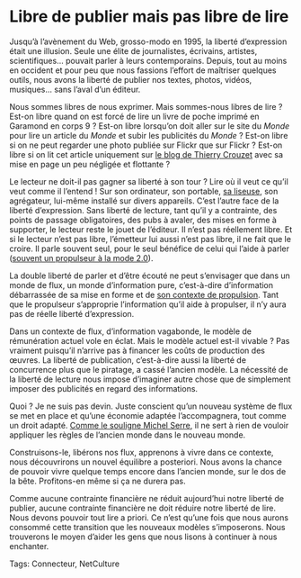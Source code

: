 # Libre de publier mais pas libre de lire

Jusqu’à l’avènement du Web, grosso-modo en 1995, la liberté d’expression était une illusion. Seule une élite de journalistes, écrivains, artistes, scientifiques… pouvait parler à leurs contemporains. Depuis, tout au moins en occident et pour peu que nous fassions l’effort de maîtriser quelques outils, nous avons la liberté de publier nos textes, photos, vidéos, musiques… sans l’aval d’un éditeur.<span id="more-8801"></span>

Nous sommes libres de nous exprimer. Mais sommes-nous libres de lire ? Est-on libre quand on est forcé de lire un livre de poche imprimé en Garamond en corps 9 ? Est-on libre lorsqu’on doit aller sur le site du *Monde* pour lire un article du *Monde* et subir les publicités du *Monde* ? Est-on libre si on ne peut regarder une photo publiée sur Flickr que sur Flickr ? Est-on libre si on lit cet article uniquement sur [le blog de Thierry Crouzet](http://blog.tcrouzet.com/) avec sa mise en page un peu négligée et flottante ?

Le lecteur ne doit-il pas gagner sa liberté à son tour ? Lire où il veut ce qu’il veut comme il l’entend ! Sur son ordinateur, son portable, [sa liseuse](http://blog.homo-numericus.net/article194.html), son agrégateur, lui-même installé sur divers appareils. C’est l’autre face de la liberté d’expression. Sans liberté de lecture, tant qu’il y a contrainte, des points de passage obligatoires, des pubs à avaler, des mises en forme à supporter, le lecteur reste le jouet de l’éditeur. Il n’est pas réellement libre. Et si le lecteur n’est pas libre, l’émetteur lui aussi n’est pas libre, il ne fait que le croire. Il parle souvent seul, pour le seul bénéfice de celui qui l’aide à parler ([souvent un propulseur à la mode 2.0](http://blog.tcrouzet.com/2009/08/17/vers-un-web-sans-site-web/)).

La double liberté de parler et d’être écouté ne peut s’envisager que dans un monde de flux, un monde d’information pure, c’est-à-dire d’information débarrassée de sa mise en forme et de [son contexte de propulsion](http://blog.tcrouzet.com/2009/08/17/vers-un-web-sans-site-web/). Tant que le propulseur s’approprie l’information qu’il aide à propulser, il n’y aura pas de réelle liberté d’expression.

Dans un contexte de flux, d’information vagabonde, le modèle de rémunération actuel vole en éclat. Mais le modèle actuel est-il vivable ? Pas vraiment puisqu’il n’arrive pas à financer les coûts de production des œuvres. La liberté de publication, c’est-à-dire aussi la liberté de concurrence plus que le piratage, a cassé l’ancien modèle. La nécessité de la liberté de lecture nous impose d’imaginer autre chose que de simplement imposer des publicités en regard des informations.

Quoi ? Je ne suis pas devin. Juste conscient qu’un nouveau système de flux se met en place et qu’une économie adaptée l’accompagnera, tout comme un droit adapté. [Comme le souligne Michel Serre](http://blog.jeanlucraymond.net/post/2009/08/24/Michel-Serres-crise-dans-l-education-et-droit-d-auteur-sur-Internet), il ne sert à rien de vouloir appliquer les règles de l’ancien monde dans le nouveau monde.

Construisons-le, libérons nos flux, apprenons à vivre dans ce contexte, nous découvrirons un nouvel équilibre a posteriori. Nous avons la chance de pouvoir vivre quelque temps encore dans l’ancien monde, sur le dos de la bête. Profitons-en même si ça ne durera pas. 

Comme aucune contrainte financière ne réduit aujourd’hui notre liberté de publier, aucune contrainte financière ne doit réduire notre liberté de lire. Nous devons pouvoir tout lire a priori. Ce n’est qu’une fois que nous aurons consommé cette transition que les nouveaux modèles s’imposerons. Nous trouverons le moyen d’aider les gens que nous lisons à continuer à nous enchanter.

Tags: Connecteur, NetCulture